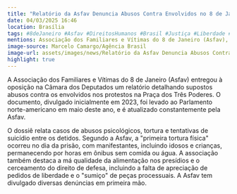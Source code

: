 ```yaml
---
title: "Relatório da Asfav Denuncia Abusos Contra Envolvidos no 8 de Janeiro"
date: 04/03/2025 16:46
location: Brasília
tags: #8deJaneiro #Asfav #DireitosHumanos #Brasil #Justiça #Liberdade #Democracia #Protestos #Oposição #Denúncia #abc360noticias
mentions: Associação dos Familiares e Vítimas do 8 de Janeiro (Asfav), protesto na Praça dos Três Poderes, abusos psicológicos, tortura, tentativas de suicídio, má alimentação, cerceamento do direito de defesa, Supremo Tribunal Federal (STF).
image-source: Marcelo Camargo/Agência Brasil
image-url: assets/images/news/Relatório da Asfav Denuncia Abusos Contra Envolvidos no 8 de Janeiro.jpg
highlight: true
---
```


A Associação dos Familiares e Vítimas do 8 de Janeiro (Asfav) entregou à oposição na Câmara dos Deputados um relatório detalhando supostos abusos contra os envolvidos nos protestos na Praça dos Três Poderes. O documento, divulgado inicialmente em 2023, foi levado ao Parlamento norte-americano em maio deste ano, e é atualizado constantemente pela Asfav.

O dossiê relata casos de abusos psicológicos, tortura e tentativas de suicídio entre os detidos. Segundo a Asfav, a "primeira tortura física" ocorreu no dia da prisão, com manifestantes, incluindo idosos e crianças, permanecendo por horas em ônibus sem comida ou água. A associação também destaca a má qualidade da alimentação nos presídios e o cerceamento do direito de defesa, incluindo a falta de apreciação de pedidos de liberdade e o "sumiço" de peças processuais. A Asfav tem divulgado diversas denúncias em primeira mão.
